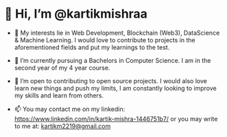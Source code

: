 # 👋 Hi, I’m @kartikmishraa
- 👀 My interests lie in Web Development, Blockchain (Web3), DataScience & Machine Learning. I would love to contribute to projects in the aforementioned fields and put my
      learnings to the test.
      
- 🌱 I’m currently pursuing a Bachelors in Computer Science. I am in the second year of my 4 year course.  

- 💞️ I’m open to contributing to open source projects. I would also love learn new things and push my limits, I am
      constantly looking to improve my skills and learn from others. 
      
- 📫 You may contact me on my linkedin: https://www.linkedin.com/in/kartik-mishra-1446751b7/
      or you may write to me at: kartikm2219@gmail.com
